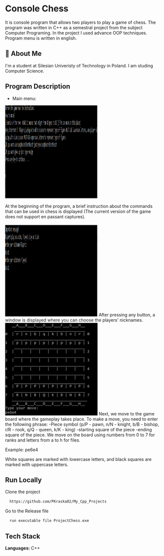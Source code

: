 # Console Chess
It is console program that allows two players to play a game of chess. The program was written in C++ as a semestral project from the subject Computer Programing. In the project I used advance OOP techniques. Program menu is written in english.
## 🚀 About Me
I'm a student at Silesian Univeristy of Technology in Poland. I am studing Computer Science.
## Program Description

- Main menu:
<img src="Images/menu.png" width="300" height="300">

At the beginning of the program, a brief instruction about the commands that can be used in chess is displayed (The current version of the game does not support en passant captures).

<img src="Images/Nicks.png" width="300" height="300">
After pressing any button, a window is displayed where you can choose the players' nicknames.

<img src="Images/Board.png" width="300" height="300">
Next, we move to the game board where the gameplay takes place. To make a move, you need to enter the following phrase: 
-Piece symbol (p/P - pawn, n/N - knight, b/B - bishop, r/R - rook, q/Q - queen, k/K - king)
-starting square of the piece
-ending square of the piece.
We move on the board using numbers from 0 to 7 for ranks and letters from a to h for files.

Example: pe6e4

White squares are marked with lowercase letters, and black squares are marked with uppercase letters.


## Run Locally

Clone the project

```bash
  https://github.com/PKraska02/My_Cpp_Projects
```

Go to the Release file

```bash
  run executable file ProjectChess.exe
```


## Tech Stack

**Languages:** C++
